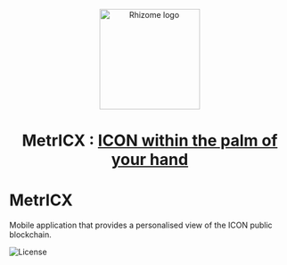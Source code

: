 <p align="center">
  <img 
    src="https://lh3.googleusercontent.com/7EJ-nkZBVskCxK2TQU6yaWhGC11qZQrS6LW0iHruOi4Ry8QpYkqJhUD5LFy-a-RcZav58nccbQmxKH5nmDWzWvalKkNwykUAoPedCi3vfQE8sd3t5BItYp3zJwWb50k-hSB3Hl_kBt8=w2400"
    width="180px"
    alt="Rhizome logo">
</p>

<h1 align="center">MetrICX : <a href="https://rhizomeicx.com/introducing-metricx/" />ICON within the palm of your hand </a> </h1>


# MetrICX
Mobile application that provides a personalised view of the ICON public blockchain.

![License](https://img.shields.io/badge/license-GPL%20(%3E%3D%202)-blue)
